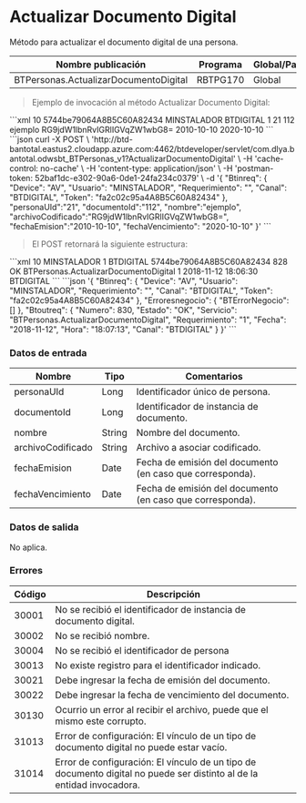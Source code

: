 # Actualizar Documento Digital 

Método para actualizar el documento digital de una persona. 

Nombre publicación | Programa | Global/País 
--------- | ----------- | ----------- 
BTPersonas.ActualizarDocumentoDigital | RBTPG170 | Global 

> Ejemplo de invocación al método Actualizar Documento Digital: 

<code-group> 
<code-block title="XML" active> 
```xml 
<soapenv:Envelope xmlns:soapenv="http://schemas.xmlsoap.org/soap/envelope/" xmlns:bts="http://uy.com.dlya.bantotal/BTSOA/"> 
   <soapenv:Header/> 
   <soapenv:Body> 
      <bts:BTPersonas.ActualizarDocumentoDigital> 
         <bts:Btinreq> 
            <bts:Device>10</bts:Device> 
            <bts:Token>5744be79064A8B5C60A82434</bts:Token> 
            <bts:Usuario>MINSTALADOR</bts:Usuario> 
            <bts:Canal>BTDIGITAL</bts:Canal> 
            <bts:Requerimiento>1</bts:Requerimiento> 
         </bts:Btinreq> 
         <bts:personaUId>21</bts:personaUId> 
         <bts:documentoId>112</bts:documentoId> 
         <bts:nombre>ejemplo</bts:nombre> 
         <bts:archivoCodificado>RG9jdW1lbnRvIGRlIGVqZW1wbG8=</bts:archivoCodificado> 
         <bts:fechaEmision>2010-10-10</bts:fechaEmision> 
         <bts:fechaVencimiento>2020-10-10</bts:fechaVencimiento> 
      </bts:BTPersonas.ActualizarDocumentoDigital> 
   </soapenv:Body> 
</soapenv:Envelope> 
``` 
</code-block> 

<code-block title="JSON"> 
```json 
curl -X POST \ 
  'http://btd-bantotal.eastus2.cloudapp.azure.com:4462/btdeveloper/servlet/com.dlya.bantotal.odwsbt_BTPersonas_v1?ActualizarDocumentoDigital' \ 
  -H 'cache-control: no-cache' \ 
  -H 'content-type: application/json' \ 
  -H 'postman-token: 52baf1dc-e302-90a6-0de1-24fa234c0379' \ 
  -d '{ 
	"Btinreq": { 
		"Device": "AV", 
		"Usuario": "MINSTALADOR", 
		"Requerimiento": "", 
		"Canal": "BTDIGITAL", 
		"Token": "fa2c02c95a4A8B5C60A82434" 
	}, 
   "personaUId":"21", 
   "documentoId":"112", 
   "nombre":"ejemplo", 
   "archivoCodificado":"RG9jdW1lbnRvIGRlIGVqZW1wbG8=", 
   "fechaEmision":"2010-10-10", 
   "fechaVencimiento": "2020-10-10" 
}' 
``` 
</code-block> 
</code-group> 

> El POST retornará la siguiente estructura: 

<code-group> 
<code-block title="XML" active> 
```xml 
<SOAP-ENV:Envelope xmlns:SOAP-ENV="http://schemas.xmlsoap.org/soap/envelope/" xmlns:xsd="http://www.w3.org/2001/XMLSchema" xmlns:SOAP-ENC="http://schemas.xmlsoap.org/soap/encoding/" xmlns:xsi="http://www.w3.org/2001/XMLSchema-instance"> 
   <SOAP-ENV:Body> 
      <BTPersonas.ActualizarDocumentoDigitalResponse xmlns="http://uy.com.dlya.bantotal/BTSOA/"> 
         <Btinreq> 
            <Device>10</Device> 
            <Usuario>MINSTALADOR</Usuario> 
            <Requerimiento>1</Requerimiento> 
            <Canal>BTDIGITAL</Canal> 
            <Token>5744be79064A8B5C60A82434</Token> 
         </Btinreq> 
         <Erroresnegocio></Erroresnegocio> 
         <Btoutreq> 
            <Numero>828</Numero> 
            <Estado>OK</Estado> 
            <Servicio>BTPersonas.ActualizarDocumentoDigital</Servicio> 
            <Requerimiento>1</Requerimiento> 
            <Fecha>2018-11-12</Fecha> 
            <Hora>18:06:30</Hora> 
            <Canal>BTDIGITAL</Canal> 
         </Btoutreq> 
      </BTPersonas.ActualizarDocumentoDigitalResponse> 
   </SOAP-ENV:Body> 
</SOAP-ENV:Envelope> 
``` 
</code-block> 

<code-block title="JSON"> 
```json 
'{ 
	"Btinreq": { 
		"Device": "AV", 
		"Usuario": "MINSTALADOR", 
		"Requerimiento": "", 
		"Canal": "BTDIGITAL", 
		"Token": "fa2c02c95a4A8B5C60A82434" 
	}, 
   "Erroresnegocio": { 
      "BTErrorNegocio": [] 
   }, 
   "Btoutreq": { 
      "Numero": 830, 
      "Estado": "OK", 
      "Servicio": "BTPersonas.ActualizarDocumentoDigital", 
      "Requerimiento": "1", 
      "Fecha": "2018-11-12", 
      "Hora": "18:07:13", 
      "Canal": "BTDIGITAL" 
   } 
}' 
``` 
</code-block> 
</code-group>  

### Datos de entrada 

Nombre | Tipo | Comentarios 
--------- | ----------- | ----------- 
personaUId | Long | Identificador único de persona. 
documentoId | Long | Identificador de instancia de documento. 
nombre | String | Nombre del documento. 
archivoCodificado | String | Archivo a asociar codificado. 
fechaEmision | Date | Fecha de emisión del documento (en caso que corresponda). 
fechaVencimiento | Date | Fecha de emisión del documento (en caso que corresponda). 

### Datos de salida 

No aplica. 

### Errores 

Código | Descripción 
--------- | ----------- 
30001 | No se recibió el identificador de instancia de documento digital. 
30002 | No se recibió nombre. 
30004 | No se recibió el identificador de persona 
30013 | No existe registro para el identificador indicado. 
30021 | Debe ingresar la fecha de emisión del documento. 
30022 | Debe ingresar la fecha de vencimiento del documento. 
30130 | Ocurrio un error al recibir el archivo, puede que el mismo este corrupto. 
31013 | Error de configuración: El vínculo de un tipo de documento digital no puede estar vacío. 
31014 | Error de configuración: El vínculo de un tipo de documento digital no puede ser distinto al de la entidad invocadora. 

 
